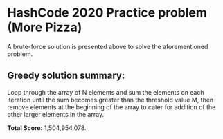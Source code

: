 # HashCode 2020 Practice problem (More Pizza)

A brute-force solution is presented above to solve the aforementioned problem.

## Greedy solution summary: 

Loop through the array of N elements and sum the elements on each iteration until the sum becomes greater than the threshold value M, then remove elements at the beginning of the array to cater for addition of the other larger elements in the array. 

**Total Score:** 1,504,954,078.

